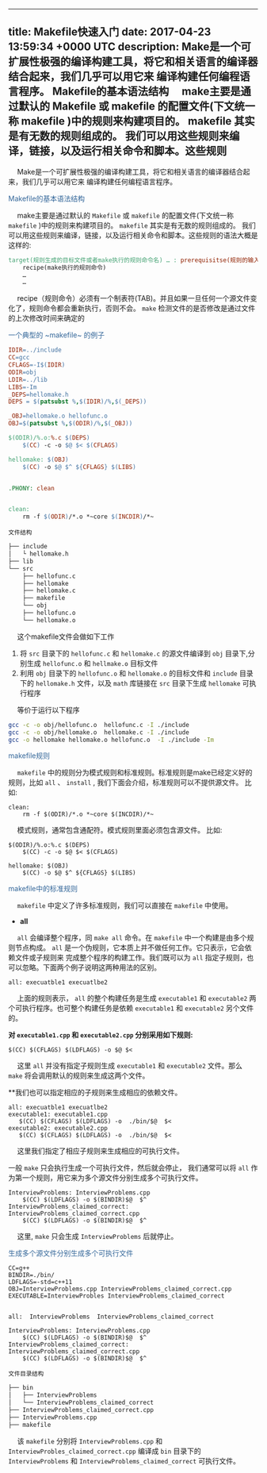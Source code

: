 
---
title: Makefile快速入门
date: 2017-04-23 13:59:34 +0000 UTC
description: Make是一个可扩展性极强的编译构建工具，将它和相关语言的编译器结合起来，我们几乎可以用它来 编译构建任何编程语言程序。 Makefile的基本语法结构   make主要是通过默认的 Makefile 或 makefile 的配置文件(下文统一称 makefile )中的规则来构建项目的。 makefile 其实是有无数的规则组成的。 我们可以用这些规则来编译，链接，以及运行相关命令和脚本。这些规则
---


&ensp;&ensp; Make是一个可扩展性极强的编译构建工具，将它和相关语言的编译器结合起来，我们几乎可以用它来 编译构建任何编程语言程序。

<div style="color:#369"> Makefile的基本语法结构</div>

&ensp;&ensp; make主要是通过默认的 `Makefile` 或 `makefile` 的配置文件(下文统一称 `makefile` )中的规则来构建项目的。 `makefile` 其实是有无数的规则组成的。 我们可以用这些规则来编译，链接，以及运行相关命令和脚本。这些规则的语法大概是这样的:

```makefile
target(规则生成的目标文件或者make执行的规则命令名) … : prerequisitse(规则的输入文件，或源文件) …
	recipe(make执行的规则命令)
	…
	…
```

&ensp;&ensp; recipe（规则命令）必须有一个制表符(TAB)。并且如果一旦任何一个源文件变化了，规则命令都会重新执行，否则不会。 `make` 检测文件的是否修改是通过文件的上次修改时间来确定的

<div style="color:#369">一个典型的 ~makefile~ 的例子</div>

```makefile
IDIR=../include  
CC=gcc     
CFLAGS=-I$(IDIR) 
ODIR=obj 
LDIR=../lib
LIBS=-Im
_DEPS=hellomake.h
DEPS = $(patsubst %,$(IDIR)/%,$(_DEPS))

_OBJ=hellomake.o hellofunc.o
OBJ=$(patsubst %,$(ODIR)/%,$(_OBJ))

$(ODIR)/%.o:%.c $(DEPS)
	$(CC) -c -o $@ $< $(CFLAGS)

hellomake: $(OBJ)
	$(CC) -o $@ $^ ${CFLAGS} $(LIBS)


.PHONY: clean


clean:
	rm -f $(ODIR)/*.o *~core $(INCDIR)/*~
```

`文件结构`

```sh
├── include
│   └ hellomake.h
├── lib
└── src
    ├── hellofunc.c
    ├── hellomake
    ├── hellomake.c
    ├── makefile
    └── obj
	├── hellofunc.o
	└── hellomake.o
```

&ensp;&ensp; 这个makefile文件会做如下工作

1.  将 `src` 目录下的 `hellofunc.c` 和 `hellomake.c` 的源文件编译到 `obj` 目录下,分别生成 `hellofunc.o` 和 `hellmake.o` 目标文件
2.  利用 `obj` 目录下的 `hellofunc.o` 和 `hellomake.o` 的目标文件和 `include` 目录下的 `hellomake.h` 文件，以及 `math` 库链接在 `src` 目录下生成 `hellomake` 可执行程序

&ensp;&ensp; 等价于运行以下程序

```sh
gcc -c -o obj/hellofunc.o  hellofunc.c -I ./include
gcc -c -o obj/hellomake.o  hellomake.c -I ./include
gcc -o hellomake hellomake.o hellofunc.o  -I ./include -Im
```

<div style="color:#369">makefile规则</div>

&ensp;&ensp; `makefile` 中的规则分为模式规则和标准规则。标准规则是make已经定义好的规则，比如 `all` 、 `install` , 我们下面会介绍，标准规则可以不提供源文件。 比如:

```make
clean:
	rm -f $(ODIR)/*.o *~core $(INCDIR)/*~
```

&ensp;&ensp; 模式规则，通常包含通配符。模式规则里面必须包含源文件。 比如:

```make
$(ODIR)/%.o:%.c $(DEPS)
	$(CC) -c -o $@ $< $(CFLAGS)

hellomake: $(OBJ)
	$(CC) -o $@ $^ ${CFLAGS} $(LIBS)
```

<div style="color:#369"> makefile中的标准规则 </div>

&ensp;&ensp; `makefile` 中定义了许多标准规则，我们可以直接在 `makefile` 中使用。

-   **all**

&ensp;&ensp; `all` 会编译整个程序，同 `make all` 命令。在 `makefile` 中一个构建是由多个规则节点构成。 `all` 是一个伪规则，它本质上并不做任何工作。它只表示，它会依赖文件或子规则来 完成整个程序的构建工作。我们既可以为 `all` 指定子规则，也可以忽略。下面两个例子说明这两种用法的区别。

```make
all: execuatble1 execuatlbe2
```

&ensp;&ensp; 上面的规则表示， `all` 的整个构建任务是生成 `executable1` 和 `executable2` 两个可执行程序。也可整个构建任务是依赖 `executable1` 和 `executable2` 另个文件的。

****对 `executable1.cpp` 和 `executable2.cpp` 分别采用如下规则:****

```make
$(CC) $(CFLAGS) $(LDFLAGS) -o $@ $<
```

&ensp;&ensp; 这里 `all` 并没有指定子规则生成 `executable1` 和 `executable2` 文件。那么 `make` 将会调用默认的规则来生成这两个文件。

\*\*我们也可以指定相应的子规则来生成相应的依赖文件。

```make
all: execuatble1 execuatlbe2
executable1: executable1.cpp
   $(CC) $(CFLAGS) $(LDFLAGS) -o  ./bin/$@  $<
executable2: executable2.cpp
   $(CC) $(CFLAGS) $(LDFLAGS) -o  ./bin/$@  $<
```

&ensp;&ensp; 这里我们指定了相应子规则来生成相应的可执行文件。

一般 `make` 只会执行生成一个可执行文件，然后就会停止， 我们通常可以将 `all` 作为第一个规则，用它来为多个源文件分别生成多个可执行文件。

```make
InterviewProblems: InterviewProblems.cpp
	$(CC) $(LDFLAGS) -o $(BINDIR)$@  $^
InterviewProblems_claimed_correct: InterviewProblems_claimed_correct.cpp
	$(CC) $(LDFLAGS) -o $(BINDIR)$@  $^
```

&ensp;&ensp; 这里, `make` 只会生成 `InterviewProblems` 后就停止。

<div style="color:#369"> 生成多个源文件分别生成多个可执行文件</div>

```make
CC=g++
BINDIR=./bin/
LDFLAGS=-std=c++11
OBJ=InterviewProblems.cpp InterviewProblems_claimed_correct.cpp
EXECUTABLE=InterviewProbles InterviewProblems_claimed_correct


all:  InterviewProblems  InterviewProblems_claimed_correct

InterviewProblems: InterviewProblems.cpp
	$(CC) $(LDFLAGS) -o $(BINDIR)$@  $^
InterviewProblems_claimed_correct: InterviewProblems_claimed_correct.cpp
	$(CC) $(LDFLAGS) -o $(BINDIR)$@  $^
```

`文件目录结构`

```sh
├── bin
│   ├── InterviewProblems
│   └── InterviewProblems_claimed_correct
├── InterviewProblems_claimed_correct.cpp
├── InterviewProblems.cpp
├── makefile
```

&ensp;&ensp; 该 `makefile` 分别将 `InterviewProblems.cpp` 和 `InterviewProbles_claimed_correct.cpp` 编译成 `bin` 目录下的 `InterviewProblems` 和 `InterviewProblems_claimed_correct` 可执行文件。








































































































